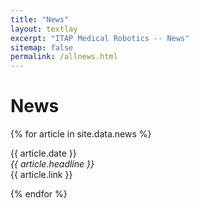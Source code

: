 ```yaml
---
title: "News"
layout: textlay
excerpt: "ITAP Medical Robotics -- News"
sitemap: false
permalink: /allnews.html
---
```


# News

{% for article in site.data.news %}
<p>{{ article.date }}<br><em>{{ article.headline }}</em><br>{{ article.link }}</p>
{% endfor %}

